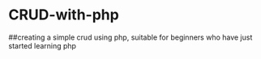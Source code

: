 # CRUD-with-php
##creating a simple crud using php, suitable for beginners who have just started learning php
